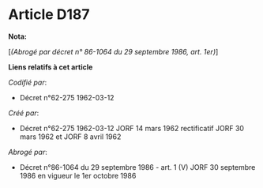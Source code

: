 # Article D187

**Nota:**

[*(Abrogé par décret n° 86-1064 du 29 septembre 1986, art. 1er)*]

**Liens relatifs à cet article**

_Codifié par_:

  - Décret n°62-275 1962-03-12

_Créé par_:

  - Décret n°62-275 1962-03-12 JORF 14 mars 1962 rectificatif JORF 30 mars 1962 et JORF 8 avril 1962

_Abrogé par_:

  - Décret n°86-1064 du 29 septembre 1986 - art. 1 (V) JORF 30 septembre 1986 en vigueur le 1er octobre 1986
